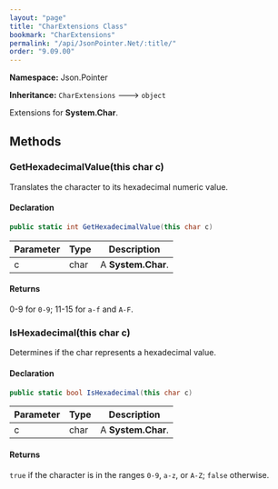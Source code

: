 ```yaml
---
layout: "page"
title: "CharExtensions Class"
bookmark: "CharExtensions"
permalink: "/api/JsonPointer.Net/:title/"
order: "9.09.00"
---
```

**Namespace:** Json.Pointer

**Inheritance:**
`CharExtensions`
 🡒 
`object`

Extensions for **System.Char**.

## Methods

### GetHexadecimalValue(this char c)

Translates the character to its hexadecimal numeric value.

#### Declaration

```c#
public static int GetHexadecimalValue(this char c)
```

| Parameter | Type | Description |
|---|---|---|
| c | char | A **System.Char**. |


#### Returns

0-9 for `0-9`; 11-15 for `a-f` and `A-F`.

### IsHexadecimal(this char c)

Determines if the char represents a hexadecimal value.

#### Declaration

```c#
public static bool IsHexadecimal(this char c)
```

| Parameter | Type | Description |
|---|---|---|
| c | char | A **System.Char**. |


#### Returns

`true` if the character is in the ranges `0-9`, `a-z`, or `A-Z`; `false` otherwise.

